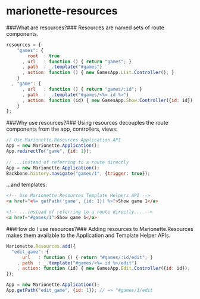 marionette-resources
====================

###What are resources?###
Resources are named sets of route components.

```js
resources = {
    "games": {
        root  : true
      , url   : function () { return "games"; }
      , path  : _.template("#games")
      , action: function () { new GamesApp.List.Controller(); }
    }
  , "game": {
      , url   : function () { return "games/:id"; }
      , path  : _.template("#games/<%= id %>")
      , action: function (id) { new GamesApp.Show.Controller({id: id}); }
    }
};
```

###Why use resources?###
Using resources decouples the route components from the app, controllers, views:

```js
// Use Marionette.Resources Application API
App = new Marionette.Application();
App.redirectTo("game", {id: 1});
    
// ...instead of referring to a route directly
App = new Marionette.Application();
Backbone.history.navigate("games/1", {trigger: true});
```
...and templates:

```html
<!-- Use Marionette.Resources Template Helpers API -->
<a href="<%= getPath('game', {id: 1}) %>">Show game 1</a>

<!-- ...instead of referring to a route directly... -->
<a href="#games/1">Show game 1</a>
```

###How do I use resources?###
Adding resources to Marionette.Resources makes them available to the Application and Template Helper APIs.

```js
Marionette.Resources.add({
  "edit_game": {
      url   : function () { return "#games/:id/edit"; }
    , path  : _.template("#games/<%= id %>/edit")
    , action: function (id) { new GamesApp.Edit.Controller({id: id});
});

App = new Marionette.Application();
App.getPath("edit_game", {id: 1}); // => "#games/1/edit
```

